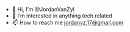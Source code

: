 - 👋 Hi, I’m @JordanVanZyl
- 👀 I’m interested in anything tech related
- 📫 How to reach me jordanvz.17@gmail.com

<!---
JordanVanZyl/JordanVanZyl is a ✨ special ✨ repository because its `README.md` (this file) appears on your GitHub profile.
You can click the Preview link to take a look at your changes.
--->
